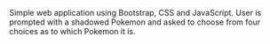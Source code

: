 Simple web application using Bootstrap, CSS and JavaScript. User is prompted with a shadowed Pokemon and asked to choose from four choices as to which Pokemon it is.
